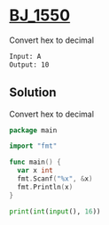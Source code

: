 # [BJ_1550](https://acmicpc.net/problem/1550)

Convert hex to decimal

```txt
Input: A
Output: 10
```

## Solution

Convert hex to decimal

```go
package main

import "fmt"

func main() {
  var x int
  fmt.Scanf("%x", &x)
  fmt.Println(x)
}
```

```py
print(int(input(), 16))
```
